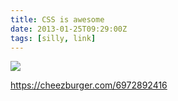 ```yaml
---
title: CSS is awesome
date: 2013-01-25T09:29:00Z
tags: [silly, link]
---
```


![](https://i.chzbgr.com/full/6972892416/h2334A53E/isnt-it-though)

https://cheezburger.com/6972892416